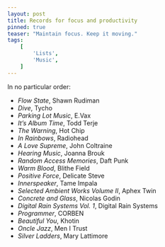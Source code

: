 ```yaml
---
layout: post
title: Records for focus and productivity
pinned: true
teaser: "Maintain focus. Keep it moving."
tags:
    [
        'Lists',
        'Music',
    ]
---
```


In no particular order:

- _Flow State_, Shawn Rudiman
- _Dive_, Tycho
- _Parking Lot Music_, E.Vax
- _It’s Album Time_, Todd Terje
- _The Warning_, Hot Chip
- _In Rainbows_, Radiohead
- _A Love Supreme_, John Coltraine
- _Hearing Music_, Joanna Brouk
- _Random Access Memories_, Daft Punk
- _Warm Blood_, Blithe Field
- _Positive Force_, Delicate Steve
- _Innerspeaker_, Tame Impala
- _Selected Ambient Works Volume II_, Aphex Twin
- _Concrete and Glass_, Nicolas Godin
- _Digital Rain Systems Vol. 1_, Digital Rain Systems
- _Programmer_, CORBEN
- _Beautiful You_, Khotin
- _Oncle Jazz_, Men I Trust
- _Silver Ladders_, Mary Lattimore
